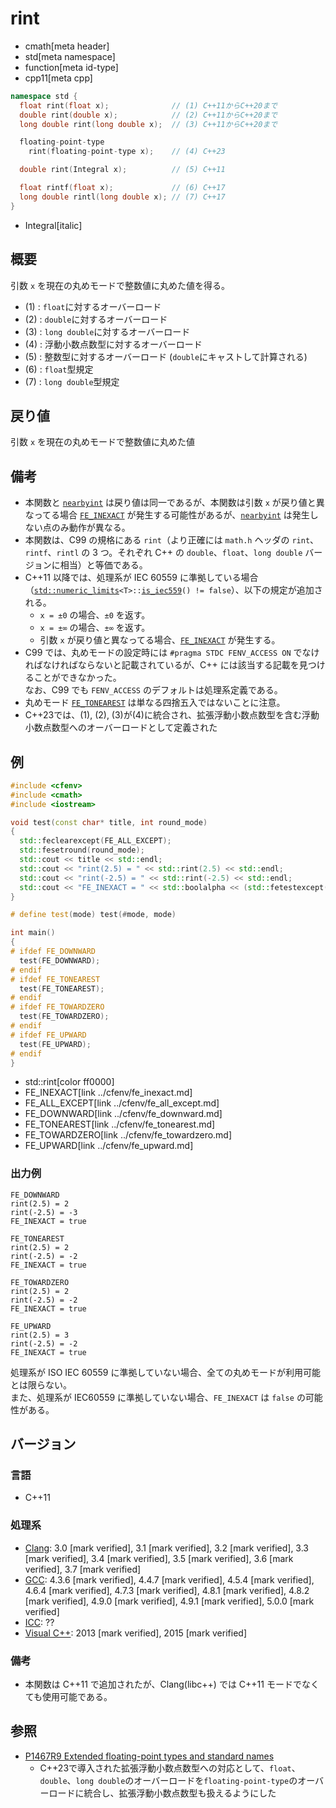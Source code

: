 # rint
* cmath[meta header]
* std[meta namespace]
* function[meta id-type]
* cpp11[meta cpp]

```cpp
namespace std {
  float rint(float x);              // (1) C++11からC++20まで
  double rint(double x);            // (2) C++11からC++20まで
  long double rint(long double x);  // (3) C++11からC++20まで

  floating-point-type
    rint(floating-point-type x);    // (4) C++23

  double rint(Integral x);          // (5) C++11

  float rintf(float x);             // (6) C++17
  long double rintl(long double x); // (7) C++17
}
```
* Integral[italic]

## 概要
引数 `x` を現在の丸めモードで整数値に丸めた値を得る。

- (1) : `float`に対するオーバーロード
- (2) : `double`に対するオーバーロード
- (3) : `long double`に対するオーバーロード
- (4) : 浮動小数点数型に対するオーバーロード
- (5) : 整数型に対するオーバーロード (`double`にキャストして計算される)
- (6) : `float`型規定
- (7) : `long double`型規定


## 戻り値
引数 `x` を現在の丸めモードで整数値に丸めた値


## 備考
- 本関数と [`nearbyint`](nearbyint.md) は戻り値は同一であるが、本関数は引数 `x` が戻り値と異なってる場合 [`FE_INEXACT`](../cfenv/fe_inexact.md) が発生する可能性があるが、[`nearbyint`](nearbyint.md) は発生しない点のみ動作が異なる。
- 本関数は、C99 の規格にある `rint`（より正確には `math.h` ヘッダの `rint`、`rintf`、`rintl` の 3 つ。それぞれ C++ の `double`、`float`、`long double` バージョンに相当）と等価である。
- C++11 以降では、処理系が IEC 60559 に準拠している場合（[`std::numeric_limits`](../limits/numeric_limits.md)`<T>::`[`is_iec559`](../limits/numeric_limits/is_iec559.md)`() != false`）、以下の規定が追加される。
    - `x = ±0` の場合、`±0` を返す。
    - `x = ±∞` の場合、`±∞` を返す。
    - 引数 `x` が戻り値と異なってる場合、[`FE_INEXACT`](../cfenv/fe_inexact.md) が発生する。
- C99 では、丸めモードの設定時には `#pragma STDC FENV_ACCESS ON` でなければなければならないと記載されているが、C++ には該当する記載を見つけることができなかった。  
    なお、C99 でも `FENV_ACCESS` のデフォルトは処理系定義である。
- 丸めモード [`FE_TONEAREST`](../cfenv/fe_tonearest.md) は単なる四捨五入ではないことに注意。
- C++23では、(1), (2), (3)が(4)に統合され、拡張浮動小数点数型を含む浮動小数点数型へのオーバーロードとして定義された


## 例
```cpp example
#include <cfenv>
#include <cmath>
#include <iostream>

void test(const char* title, int round_mode)
{
  std::feclearexcept(FE_ALL_EXCEPT);
  std::fesetround(round_mode);
  std::cout << title << std::endl;
  std::cout << "rint(2.5) = " << std::rint(2.5) << std::endl;
  std::cout << "rint(-2.5) = " << std::rint(-2.5) << std::endl;
  std::cout << "FE_INEXACT = " << std::boolalpha << (std::fetestexcept(FE_INEXACT) != 0) << std::endl << std::endl;
}

# define test(mode) test(#mode, mode)

int main()
{
# ifdef FE_DOWNWARD
  test(FE_DOWNWARD);
# endif
# ifdef FE_TONEAREST
  test(FE_TONEAREST);
# endif
# ifdef FE_TOWARDZERO
  test(FE_TOWARDZERO);
# endif
# ifdef FE_UPWARD
  test(FE_UPWARD);
# endif
}
```
* std::rint[color ff0000]
* FE_INEXACT[link ../cfenv/fe_inexact.md]
* FE_ALL_EXCEPT[link ../cfenv/fe_all_except.md]
* FE_DOWNWARD[link ../cfenv/fe_downward.md]
* FE_TONEAREST[link ../cfenv/fe_tonearest.md]
* FE_TOWARDZERO[link ../cfenv/fe_towardzero.md]
* FE_UPWARD[link ../cfenv/fe_upward.md]

### 出力例
```
FE_DOWNWARD
rint(2.5) = 2
rint(-2.5) = -3
FE_INEXACT = true

FE_TONEAREST
rint(2.5) = 2
rint(-2.5) = -2
FE_INEXACT = true

FE_TOWARDZERO
rint(2.5) = 2
rint(-2.5) = -2
FE_INEXACT = true

FE_UPWARD
rint(2.5) = 3
rint(-2.5) = -2
FE_INEXACT = true

```

処理系が ISO IEC 60559 に準拠していない場合、全ての丸めモードが利用可能とは限らない。  
また、処理系が IEC60559 に準拠していない場合、`FE_INEXACT` は `false` の可能性がある。


## バージョン
### 言語
- C++11

### 処理系
- [Clang](/implementation.md#clang): 3.0 [mark verified], 3.1 [mark verified], 3.2 [mark verified], 3.3 [mark verified], 3.4 [mark verified], 3.5 [mark verified], 3.6 [mark verified], 3.7 [mark verified]
- [GCC](/implementation.md#gcc): 4.3.6 [mark verified], 4.4.7 [mark verified], 4.5.4 [mark verified], 4.6.4 [mark verified], 4.7.3 [mark verified], 4.8.1 [mark verified], 4.8.2 [mark verified], 4.9.0 [mark verified], 4.9.1 [mark verified], 5.0.0 [mark verified]
- [ICC](/implementation.md#icc): ??
- [Visual C++](/implementation.md#visual_cpp): 2013 [mark verified], 2015 [mark verified]

### 備考
- 本関数は C++11 で追加されたが、Clang(libc++) では C++11 モードでなくても使用可能である。


## 参照
- [P1467R9 Extended floating-point types and standard names](https://www.open-std.org/jtc1/sc22/wg21/docs/papers/2022/p1467r9.html)
    - C++23で導入された拡張浮動小数点数型への対応として、`float`、`double`、`long double`のオーバーロードを`floating-point-type`のオーバーロードに統合し、拡張浮動小数点数型も扱えるようにした
